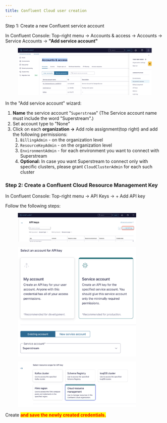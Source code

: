 ```yaml
---
title: Confluent Cloud user creation
---
```


Step 1: Create a new Confluent service account

In Confluent Console: Top-right menu -> Accounts & access -> Accounts -> Service Accounts -> **"Add service account"**

<figure><img src="../assets/Screenshot 2025-01-14 at 10.02.26.png" alt=""><figcaption></figcaption></figure>

In the "Add service account" wizard:

1. **Name** the service account "`Superstream`" (The Service account name must include the word "Superstream".)
2. Set account type to "None"
3. Click on each **organization ->**  Add role assignment(top right) and add the following permissions:
   1. `BillingAdmin` - on the organization level
   2. `ResourceKeyAdmin` - on the organization level
   3. `EnvironmentAdmin` - for each environment you want to connect with Superstream
   4. **Optional:** In case you want Superstream to connect only with specific clusters, please grant `CloudClusterAdmin` for each such cluster

### Step 2: Create a Confluent Cloud Resource Management Key

In Confluent Console: Top-right menu -> API Keys -> + Add API key

Follow the following steps:

<div align="left"><figure><img src="../assets/Screenshot 2024-10-06 at 20.37.52.png" alt="" width="375"><figcaption></figcaption></figure></div>

<div align="left"><figure><img src="../assets/Screenshot 2024-10-15 at 14.10.00.png" alt="" width="375"><figcaption></figcaption></figure></div>

<div align="left"><figure><img src="../assets/Screenshot 2024-10-06 at 20.39.28.png" alt="" width="375"><figcaption></figcaption></figure></div>

Create <mark style="color:red;">**and save the newly created credentials.**</mark>
